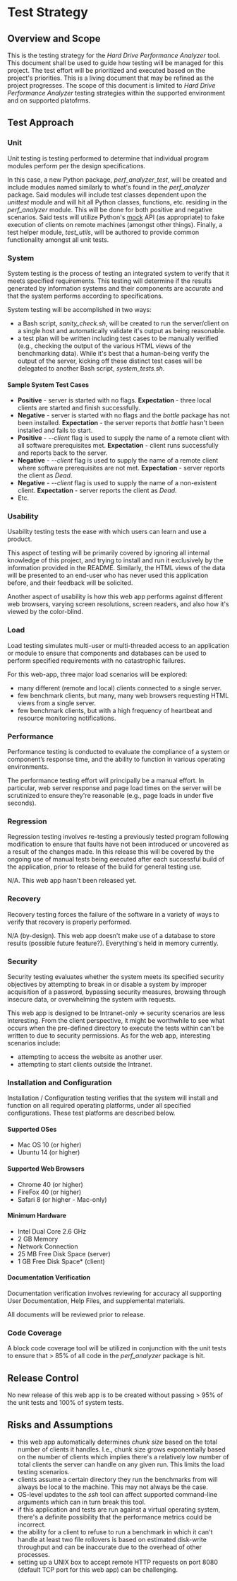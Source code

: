 # Test Strategy

## Overview and Scope
This is the testing strategy for the *Hard Drive Performance Analyzer* tool. This
document shall be used to guide how testing will be managed for this project.
The test effort will be prioritized and executed based on the project's
priorities. This is a living document that may be refined as the project
progresses. The scope of this document is limited to *Hard Drive Performance
Analyzer* testing strategies within the supported environment and on supported
platofrms.

## Test Approach

### Unit
Unit testing is testing performed to determine that individual program modules
perform per the design specifications.

In this case, a new Python package, *perf_analyzer_test*, will be created and
include modules named similarly to what's found in the *perf_analyzer* package.
Said modules will include test classes dependent upon the *unittest* module and
will hit all Python classes, functions, etc. residing in the
*perf_analyzer* module. This will be done for both positive and negative
scenarios. Said tests will utilize Python's
[mock](https://pypi.python.org/pypi/mock) API (as appropriate) to fake execution
of clients on remote machines (amongst other things). Finally, a test helper
module, *test_utils*, will be authored to provide common functionality amongst
all unit tests.

### System
System testing is the process of testing an integrated system to verify that
it meets specified requirements. This testing will determine if the results
generated by information systems and their components are accurate and that the
system performs according to specifications.

System testing will be accomplished in two ways:
* a Bash script, *sanity_check.sh*, will be created to run the
server/client on a single host and automatically validate it's output as being
reasonable.
* a test plan will be written including test cases to be manually
verified (e.g., checking the output of the various HTML views of the
benchmarking data). While it's best that a human-being verify the output of
the server, kicking off these distinct test cases will be delegated to another
Bash script, *system_tests.sh*.

#### Sample System Test Cases
* **Positive** - server is started with no flags.
**Expectation** - three local clients are started and finish successfully.
* **Negative** - server is started with no flags and the *bottle* package
has not been installed.
**Expectation** - the server reports that *bottle* hasn't been installed and
fails to start.
* **Positive** - *--client* flag is used to supply the name of a remote client
with all software prerequisites met.
**Expectation** - client runs successfully and reports back to the server.
* **Negative** -  *--client* flag is used to supply the name of a remote client
where software prerequisites are not met.
**Expectation** - server reports the client as *Dead*.
* **Negative** - *--client* flag is used to supply the name of a non-existent
client.
 **Expectation** - server reports the client as *Dead*.
* Etc.

### Usability
Usability testing tests the ease with which users can learn and use a product.

This aspect of testing will be primarily covered by ignoring all internal
knowledge of this project, and trying to install and run it exclusively by
the information provided in the README. Similarly, the HTML views of the data
will be presented to an end-user who has never used this application before,
and their feedback will be solicited.

Another aspect of usability is how this web app performs against different
web browsers, varying screen resolutions, screen readers, and also
how it's viewed by the color-blind.

### Load
Load testing simulates multi-user or multi-threaded access to an
application or module to ensure that components and databases can be used to
perform specified requirements with no catastrophic failures.

For this web-app, three major load scenarios will be explored:
* many different (remote and local) clients connected to a single server.
* few benchmark clients, but many, many web browsers requesting HTML views
from a single server.
* few benchmark clients, but with a high frequency of heartbeat and resource
monitoring notifications.

### Performance
Performance testing is conducted to evaluate the compliance of a system or
component’s response time, and the ability to function in various operating
environments.

The performance testing effort will principally be a manual effort. In
particular, web server response and page load times on the server will be
scrutinized to ensure they're reasonable (e.g., page loads in under five
seconds).

### Regression
Regression testing involves re-testing a previously tested program following
modification to ensure that faults have not been introduced or uncovered as a
result of the changes made. In this release this will be covered by the ongoing
use of manual tests being executed after each successful build of the
application, prior to release of the build for general testing use.

N/A. This web app hasn't been released yet.

### Recovery
Recovery testing forces the failure of the software in a variety of ways to
verify that recovery is properly performed.

N/A (by-design). This web app doesn't make use of a database to store results
(possible future feature?). Everything's held in memory currently.

### Security
Security testing evaluates whether the system meets its specified security objectives by attempting to break in or
disable a system by improper acquisition of a password, bypassing security measures, browsing through insecure data,
or overwhelming the system with requests.

This web app is designed to be Intranet-only => security scenarios are less
interesting. From the client perspective, it might be worthwhile to see what
occurs when the pre-defined directory to execute the tests within can't be
written to due to security permissions. As for the web app, interesting
scenarios include:
* attempting to access the website as another user.
* attempting to start clients outside the Intranet.

### Installation and Configuration
Installation / Configuration testing verifies that the system will install and
function on all required operating platforms, under all specified configurations.
These test platforms are described below.

#### Supported OSes
* Mac OS 10 (or higher)
* Ubuntu 14 (or higher)

#### Supported Web Browsers
* Chrome 40 (or higher)
* FireFox 40 (or higher)
* Safari 8 (or higher - Mac-only)

#### Minimum Hardware
* Intel Dual Core 2.6 GHz
* 2 GB Memory
* Network Connection
* 25 MB Free Disk Space (server)
* 1 GB Free Disk Space* (client)

#### Documentation Verification
Documentation verification involves reviewing for accuracy all supporting User
Documentation, Help Files, and supplemental materials.

All documents will be reviewed prior to release.

### Code Coverage
A block code coverage tool will be utilized in conjunction with the unit tests
to ensure that > 85% of all code in the *perf_analyzer* package is hit.

## Release Control
No new release of this web app is to be created without passing > 95% of the
unit tests and 100% of system tests.

## Risks and Assumptions
* this web app automatically determines *chunk size* based on the total number
of clients it handles. I.e., chunk size grows exponentially based on the
number of clients which implies there's a relatively low number of total clients
the server can handle on any given run. This limits the load testing scenarios.
* clients assume a certain directory they run the benchmarks from will always be
local to the machine. This may not always be the case.
* OS-level updates to the *ssh* tool can affect supported command-line arguments
which can in turn break this tool.
* if this application and tests are run against a virtual operating system,
there's a definite possibility that the performance metrics could be incorrect.
* the ability for a client to refuse to run a benchmark in which it can't handle
at least two file rollovers is based on estimated disk-write throughput and
can be inaccurate due to the overhead of other processes.
* setting up a UNIX box to accept remote HTTP requests on port 8080 (default TCP
port for this web app) can be challenging.